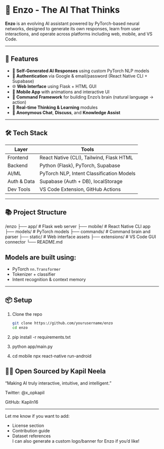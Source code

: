 # 🤖 Enzo - The AI That Thinks

**Enzo** is an evolving AI assistant powered by PyTorch-based neural networks, designed to generate its own responses, learn from user interactions, and operate across platforms including web, mobile, and VS Code.

---

## 🚀 Features

- 🧠 **Self-Generated AI Responses** using custom PyTorch NLP models
- 🔐 **Authentication** via Google & email/password (React Native CLI + Supabase)
- 🌐 **Web Interface** using Flask + HTML GUI
- 📱 **Mobile App** with animations and interactive UI
- 🧩 **Command Framework** for building Enzo’s brain (natural language -> action)
- 🧠 **Real-time Thinking & Learning** modules
- 💬 **Anonymous Chat**, **Discuss**, and **Knowledge Assist**

---

## 🛠 Tech Stack

| Layer         | Tools                                      |
|---------------|--------------------------------------------|
| Frontend      | React Native (CLI), Tailwind, Flask HTML   |
| Backend       | Python (Flask), PyTorch, Supabase          |
| AI/ML         | PyTorch NLP, Intent Classification Models  |
| Auth & Data   | Supabase (Auth + DB), localStorage         |
| Dev Tools     | VS Code Extension, GitHub Actions          |

---

## 📚 Project Structure
/enzo
├── app/ # Flask web server
├── mobile/ # React Native CLI app
├── models/ # PyTorch models
├── commands/ # Command brain and parser
├── static/ # Web interface assets
├── extensions/ # VS Code GUI connector
└── README.md


## Models are built using:
- PyTorch `nn.Transformer`
- Tokenizer + classifier
- Intent recognition & context memory

---

## 📦 Setup

1. Clone the repo  
   ```bash
   git clone https://github.com/yourusername/enzo
   cd enzo

2. pip install -r requirements.txt
 
3. python app/main.py
   
4. cd mobile
   npx react-native run-android

## 👨‍💻 Open Sourced by Kapil Neela
“Making AI truly interactive, intuitive, and intelligent.”

Twitter: @x_opkapil

GitHub: Kapiln16


---

Let me know if you want to add:
- License section
- Contribution guide
- Dataset references  
I can also generate a custom logo/banner for Enzo if you’d like!





